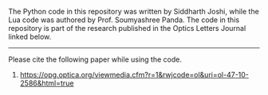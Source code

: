 The Python code in this repository was written by Siddharth Joshi, while the Lua code was authored by Prof. Soumyashree Panda. The code in this repository is part of the research published in the Optics Letters Journal linked below.

--------------

Please cite the following paper while using the code.

1. https://opg.optica.org/viewmedia.cfm?r=1&rwjcode=ol&uri=ol-47-10-2586&html=true
